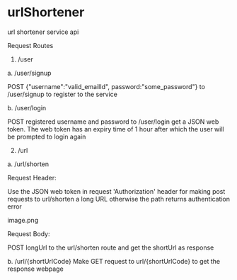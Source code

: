 # urlShortener
url shortener service api


Request Routes

1. /user

a. /user/signup

POST {"username":"valid_emailId", password:"some_password"} to /user/signup to register to the service

b. /user/login

POST registered username and password to /user/login get a JSON web token. The web token has an expiry time of 1 hour after which the user will be prompted to login again



2. /url

a. /url/shorten

Request Header:

Use the JSON web token in request 'Authorization' header for making post requests to url/shorten a long URL otherwise the path returns authentication error

image.png

Request Body:

POST longUrl to the url/shorten route and get the shortUrl as response



b. /url/{shortUrlCode}
Make GET request to url/{shortUrlCode} to get the response webpage
